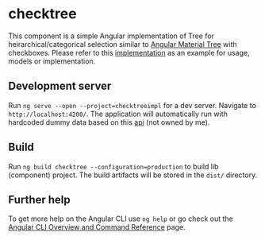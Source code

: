 # checktree

This component is a simple Angular implementation of Tree for heirarchical/categorical selection similar to [Angular Material Tree](https://material.angular.io/components/tree/examples#tree-checklist) with checkboxes. Please refer to this [implementation](https://github.com/fanatic007/checktree.git) as an example for usage, models or implementation.

## Development server

Run `ng serve --open --project=checktreeimpl` for a dev server. Navigate to `http://localhost:4200/`. The application will automatically run with hardcoded dummy data based on this [api](https://www.mocky.io/v2/5cff79fc3200007100eac68f) (not owned by me).

## Build

Run `ng build checktree --configuration=production` to build lib (component) project. The build artifacts will be stored in the `dist/` directory.

## Further help

To get more help on the Angular CLI use `ng help` or go check out the [Angular CLI Overview and Command Reference](https://angular.io/cli) page.
